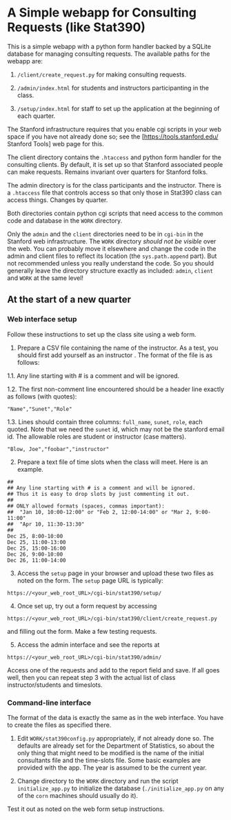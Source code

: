 # A Simple webapp for Consulting Requests (like Stat390)

This is a simple webapp with a python form handler backed by a SQLite
database for managing consulting requests. The available paths for the
webapp are:

1. `/client/create_request.py` for making consulting requests.

2. `/admin/index.html` for students and instructors participanting in
   the class.

3. `/setup/index.html` for staff to set up the application at the
   beginning of each quarter. 

The Stanford infrastructure requires that you enable cgi scripts in
your web space if you have not already done so; see the
[https://tools.stanford.edu/ Stanford Tools] web page for this.

The client directory contains the `.htaccess` and python form handler
for the consulting clients.  By default, it is set up so that Stanford
associated people can make requests.  Remains invariant over quarters
for Stanford folks.

The admin directory is for the class participants and the
instructor. There is a `.htaccess` file that controls access so that
only those in Stat390 class can access things. Changes by quarter.

Both directories contain python cgi scripts that need access to the
common code and database in the `WORK` directory.

Only the `admin` and the `client` directories need to be in `cgi-bin`
in the Stanford web infrastructure. The `WORK` directory _should not
be visible_ over the web. You can probably move it elsewhere and
change the code in the admin and client files to reflect its location
(the `sys.path.append` part). But not recommended unless you really
understand the code. So you should generally leave the directory
structure exactly as included: `admin`, `client` and `WORK` at the
same level!

## At the start of a new quarter

### Web interface setup

Follow these instructions to set up the class site using a web form. 

1. Prepare a CSV file containing the name of the instructor. As a
   test, you should first add yourself as an instructor . The format
   of the file is as follows:

1.1. Any line starting with # is a comment and will be ignored.

1.2. The first non-comment line encountered should be a header line
     exactly as follows (with quotes): 
```
"Name","Sunet","Role"
```

1.3. Lines should contain three columns: `full_name`, `sunet`, `role`,
     each quoted. Note that we need the `sunet` id, which may not be
     the stanford email id. The allowable roles are student or
     instructor (case matters). 
```
"Blow, Joe","foobar","instructor"
```

2. Prepare a text file of time slots when the class will meet. Here is
   an example.
```
##
## Any line starting with # is a comment and will be ignored.
## Thus it is easy to drop slots by just commenting it out.
##
## ONLY allowed formats (spaces, commas important): 
##  "Jan 10, 10:00-12:00" or "Feb 2, 12:00-14:00" or "Mar 2, 9:00-11:00"
##  "Apr 10, 11:30-13:30"
##
Dec 25, 8:00-10:00
Dec 25, 11:00-13:00
Dec 25, 15:00-16:00
Dec 26, 9:00-10:00
Dec 26, 11:00-14:00
```

3. Access the `setup` page in your browser and upload these two files
   as noted on the form. The `setup` page URL is typically:
```
https://<your_web_root_URL>/cgi-bin/stat390/setup/
```

4. Once set up, try out a form request by accessing
```
https://<your_web_root_URL>/cgi-bin/stat390/client/create_request.py
```
   and filling out the form.  Make a few testing requests.

5. Access the admin interface and see the reports at
```
https://<your_web_root_URL>/cgi-bin/stat390/admin/
```
   Access one of the requests and add to the report field and save.
   If all goes well, then you can repeat step 3 with the actual list
   of class instructor/students and timeslots.

### Command-line interface

The format of the data is exactly the same as in the web
interface. You have to create the files as specified there. 

1. Edit `WORK/stat390config.py` appropriately, if not already done
   so. The defaults are already set for the Department of Statistics,
   so about the only thing that might need to be modified is the name
   of the initial consultants file and the time-slots file. Some basic
   examples are provided with the app. The year is assumed to be
   the current year.

2. Change directory to the `WORK` directory and run the script
   `initialize_app.py` to initialize the database
   (`./initialize_app.py` on any of the `corn` machines should usually
   do it).

Test it out as noted on the web form setup instructions.
